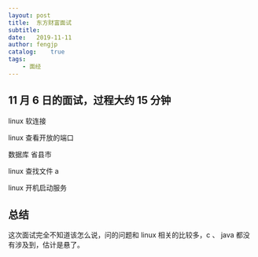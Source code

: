 ```yaml
---
layout: post
title:  东方财富面试
subtitle:   
date:   2019-11-11
author: fengjp
catalog:    true
tags:
    - 面经
---
```


##  11 月 6 日的面试，过程大约 15 分钟

linux 软连接 

linux 查看开放的端口

数据库 省县市

linux 查找文件 a 

linux 开机启动服务

##  总结

这次面试完全不知道该怎么说，问的问题和 linux 相关的比较多，c 、 java 都没有涉及到，估计是悬了。